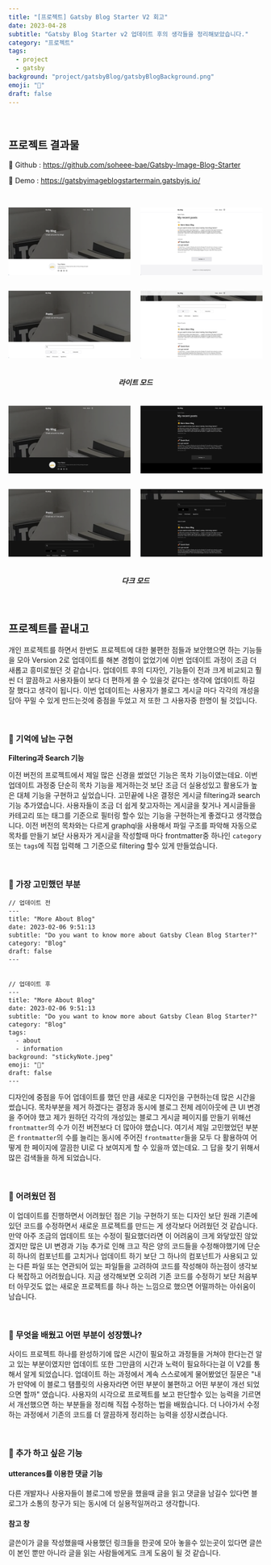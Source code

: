 ```yaml
---
title: "[프로젝트] Gatsby Blog Starter V2 회고"
date: 2023-04-28
subtitle: "Gatsby Blog Starter v2 업데이트 후의 생각들을 정리해보았습니다."
category: "프로젝트"
tags:
  - project
  - gatsby
background: "project/gatsbyBlog/gatsbyBlogBackground.png"
emoji: "🔖"
draft: false
---
```


<br/>

## 프로젝트 결과물

🔗 Github : https://github.com/soheee-bae/Gatsby-Image-Blog-Starter

🚀 Demo : https://gatsbyimageblogstartermain.gatsbyjs.io/

<br/>

<div style="position:relative; width:100%; margin:auto; text-align:center;">

<div style="float:left; width:48%; margin:auto; text-align:center;">

![gatsbyBlogDesignI](../../assets/images/project/gatsbyBlog/Blog_MainLight.png)

</div>

<div style="float:right; width:48%; margin:auto; text-align:center;">

![gatsbyBlogDesignI](../../assets/images/project/gatsbyBlog/Blog_Main2Light.png)

</div>

<div style="float:left; width:48%; margin:auto; text-align:center;">

![gatsbyBlogDesignI](../../assets/images/project/gatsbyBlog/Blog_PostsLight.png)

</div>

<div style="float:right; width:48%; margin:auto; text-align:center;">

![gatsbyBlogDesignI](../../assets/images/project/gatsbyBlog/Blog_Posts2Light.png)

</div>

</div>

<div style="float:left; width:100%; margin:auto; text-align:center;">

##### 라이트 모드

</div>

<div style="position:relative; width:100%; margin:auto; text-align:center;">

<div style="float:left; width:48%; margin:auto; text-align:center;">

![gatsbyBlogDesignI](../../assets/images/project/gatsbyBlog/Blog_MainDark.png)

</div>

<div style="float:right; width:48%; margin:auto; text-align:center;">

![gatsbyBlogDesignI](../../assets/images/project/gatsbyBlog/Blog_Main2Dark.png)

</div>

<div style="float:left; width:48%; margin:auto; text-align:center;">

![gatsbyBlogDesignI](../../assets/images/project/gatsbyBlog/Blog_PostsDark.png)

</div>

<div style="float:right; width:48%; margin:auto; text-align:center;">

![gatsbyBlogDesignI](../../assets/images/project/gatsbyBlog/Blog_Posts2Dark.png)

</div>

</div>

<div style="float:left; width:100%; margin:auto; text-align:center;">

##### 다크 모드

</div>

<div style="float:left; width:100%; margin:auto;">

<br/>

## 프로젝트를 끝내고

개인 프로젝트를 하면서 한번도 프로젝트에 대한 불편한 점들과 보안했으면 하는 기능들을 모아 Version 2로 업데이트를 해본 경험이 없었기에 이번 업데이트 과정이 조금 더 새롭고 흥미로웠던 것 같습니다. 업데이트 후의 디자인, 기능들이 전과 크게 비교되고 훨씬 더 깔끔하고 사용자들이 보다 더 편하게 쓸 수 있을것 같다는 생각에 업데이트 하길 잘 했다고 생각이 됩니다. 이번 업데이트는 사용자가 블로그 게시글 마다 각각의 개성을 담아 꾸밀 수 있게 만드는것에 중점을 두었고 저 또한 그 사용자중 한명이 될 것입니다.

</br>

### 💭 기억에 남는 구현

<b>Filtering과 Search 기능</b>

이전 버전의 프로젝트에서 제일 많은 신경을 썼었던 기능은 목차 기능이였는데요. 이번 업데이트 과정중 단순히 목차 기능을 제거하는것 보단 조금 더 실용성있고 활용도가 높은 대체 기능을 구현하고 싶었습니다. 고민끝에 나온 결정은 게시글 filtering과 search 기능 추가였습니다. 사용자들이 조금 더 쉽게 찾고자하는 게시글을 찾거나 게시글들을 카테고리 또는 태그를 기준으로 필터링 할수 있는 기능을 구현하는게 좋겠다고 생각했습니다. 이전 버전의 목차와는 다르게 graphql을 사용해서 파일 구조를 파악해 자동으로 목차를 만들기 보단 사용자가 게시글을 작성할때 마다 frontmatter중 하나인 `category` 또는 `tags`에 직접 입력해 그 기준으로 filtering 할수 있게 만들었습니다.

</br>

### 💭 가장 고민했던 부분

```
// 업데이트 전
---
title: "More About Blog"
date: 2023-02-06 9:51:13
subtitle: "Do you want to know more about Gatsby Clean Blog Starter?"
category: "Blog"
draft: false
---


// 업데이트 후 
---
title: "More About Blog"
date: 2023-02-06 9:51:13
subtitle: "Do you want to know more about Gatsby Clean Blog Starter?"
category: "Blog"
tags:
  - about
  - information
background: "stickyNote.jpeg"
emoji: "🐥"
draft: false
---
```

디자인에 중점을 두어 업데이트를 했던 만큼 새로운 디자인을 구현하는데 많은 시간을 썼습니다. 목차부분을 제거 하겠다는 결정과 동시에 블로그 전체 레이아웃에 큰 UI 변경을 주어야 했고 제가 원하던 각각의 개성있는 블로그 게시글 페이지를 만들기 위해선 `frontmatter`의 수가 이전 버전보다 더 많아야 했습니다. 여기서 제일 고민했었던 부분은 `frontmatter`의 수를 늘리는 동시에 주어진 `frontmatter`들을 모두 다 활용하여 어떻게 한 페이지에 깔끔한 UI로 다 보여지게 할 수 있을까 였는데요. 그 답을 찾기 위해서 많은 검색들을 하게 되었습니다.

<br/>

### 💭 어려웠던 점

이 업데이트를 진행하면서 어려웠던 점은 기능 구현하기 또는 디자인 보단 원래 기존에 있던 코드를 수정하면서 새로운 프로젝트를 만드는 게 생각보다 어려웠던 것 같습니다. 만약 아주 조금의 업데이트 또는 수정이 필요했더라면 이 어려움이 크게 와닿았진 않았겠지만 많은 UI 변경과 기능 추가로 인해 크고 작은 양의 코드들을 수정해야했기에 단순히 하나의 컴포넌트를 고치거나 업데이트 하기 보단 그 하나의 컴포넌트가 사용되고 있는 다른 파일 또는 연관되어 있는 파일들을 고려하여 코드를 작성해야 하는점이 생각보다 복잡하고 어려웠습니다. 지금 생각해보면 오히려 기존 코드를 수정하기 보단 처음부터 아무것도 없는 새로운 프로젝트를 하나 하는 느낌으로 했으면 어떨까하는 아쉬움이 남습니다.

</br>

### 💭 무엇을 배웠고 어떤 부분이 성장했나?

사이드 프로젝트 하나를 완성하기에 많은 시간이 필요하고 과정들을 거쳐야 한다는건 알고 있는 부분이였지만 업데이트 또한 그만큼의 시간과 노력이 필요하다는걸 이 V2를 통해서 알게 되었습니다. 업데이트 하는 과정에서 계속 스스로에게 물어봤었던 질문은 "내가 만약에 이 블로그 탬플릿의 사용자라면 어떤 부분이 불편하고 어떤 부분이 개선 되었으면 할까" 였습니다. 사용자의 시각으로 프로젝트를 보고 판단할수 있는 능력을 기르면서 개선했으면 하는 부분들을 정리해 직접 수정하는 법을 배웠습니다. 더 나아가서 수정하는 과정에서 기존의 코드를 더 깔끔하게 정리하는 능력을 성장시켰습니다.

</br>

### 💭 추가 하고 싶은 기능

#### utterances를 이용한 댓글 기능

다른 개발자나 사용자들이 블로그에 방문을 했을때 글을 읽고 댓글을 남길수 있다면 블로그가 소통의 창구가 되는 동시에 더 실용적일꺼라고 생각합니다.

#### 참고 창

글쓴이가 글을 작성했을때 사용했던 링크들을 한곳에 모아 놓을수 있는곳이 있다면 글쓴이 본인 뿐만 아니라 글을 읽는 사람들에게도 크게 도움이 될 것 같습니다.

</div>

<br/>
